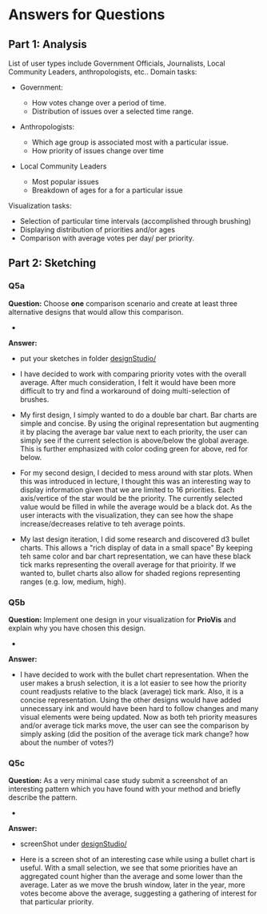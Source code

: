 # Answers for Questions

## Part 1: Analysis
List of user types include Government Officials, Journalists, Local Community Leaders, anthropologists, etc..
Domain tasks:
- Government:
    - How votes change over a period of time.
    - Distribution of issues over a selected time range.

- Anthropologists:
    - Which age group is associated most with a particular issue.
    - How priority of issues change over time

- Local Community Leaders
    - Most popular issues
    - Breakdown of ages for a for a particular issue

Visualization tasks:
- Selection of particular time intervals (accomplished through brushing)
- Displaying distribution of priorities and/or ages
- Comparison with average votes per day/ per priority.


## Part 2: Sketching


### Q5a
**Question:** Choose __one__ comparison scenario and create at least three alternative designs that would allow this comparison.

-
**Answer:**

- put your sketches in folder [designStudio/](designStudio/)

- I have decided to work with comparing priority votes with the overall average.  After much consideration, I felt it would have been
more difficult to try and find a workaround of doing multi-selection of brushes.

- My first design, I simply wanted to do a double bar chart.  Bar charts are simple and concise.  By using the original representation but
augmenting it by placing the average bar value next to each priority, the user can simply see if the current selection is above/below the global
 average.  This is further emphasized with color coding green for above, red for below.

- For my second design, I decided to mess around with star plots.  When this was introduced in lecture, I thought this was
an interesting way to display information given that we are limited to 16 priorities.  Each axis/vertice of the star would
 be the priority.  The currently selected value would be filled in while the average would be a black dot.  As the user
 interacts with the visualization, they can see how the shape increase/decreases relative to teh average points.

- My last design iteration, I did some research and discovered d3 bullet charts.  This allows a "rich display of data in a small space"
By keeping teh same color and bar chart representation, we can have these black tick marks representing the overall average for that prioirity.
If we wanted to, bullet charts also allow for shaded regions representing ranges (e.g. low, medium, high).

### Q5b
**Question:** Implement one design in your visualization for **PrioVis** and explain why you have chosen this design.

-
**Answer:**

- I have decided to work with the bullet chart representation.  When the user makes a brush selection, it is a lot easier to see how the
priority count readjusts relative to the black (average) tick mark.  Also, it is a concise representation.  Using the other designs would
have added unnecessary ink and would have been hard to follow changes and many visual elements were being updated.  Now as both teh priority measures
and/or average tick marks move, the user can see the comparison by simply asking (did the position of the average tick mark change? how about
the number of votes?)

### Q5c
**Question:** As a very minimal case study submit a screenshot of an interesting pattern which you have found with your method and briefly describe the pattern.

-
**Answer:**

- screenShot under [designStudio/](designStudio/)

- Here is a screen shot of an interesting case while using a bullet chart is useful.  With a small selection, we see that some priorities have an aggregated count higher than
  the average and some lower than the average.  Later as we move the brush window, later in the year, more votes become above the average, suggesting a
  gathering of interest for that particular priority.

